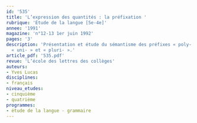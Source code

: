 ```yaml
---
id: '535'
title: 'L’expression des quantités : la préfixation '
rubrique: 'Étude de la langue [5e-4e]'
annee: '1991'
magazine: 'n°12-13 1er juin 1992'
pages: '3'
description: 'Présentation et étude du sémantisme des préfixes « poly- », « mono- »,
  « uni- » et « pluri- ».'
article_pdf: '535.pdf'
revue: 'L’école des lettres des collèges'
auteurs:
- Yves Lucas
disciplines:
- français
niveau_etudes:
- cinquième
- quatrième
programmes:
- étude de la langue - grammaire
---
```


